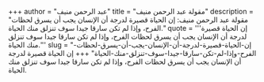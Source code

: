 +++
author = "عبد الرحمن منيف"
title = "مقولة عبد الرحمن منيف"
description = "مقولة عبد الرحمن منيف: إن الحياة قصيرة لدرجة أن الإنسان يجب أن يسرق لحظات الفرح، وإذا لم تكن سارقا جيدا سوف تنزلق منك الحياة."
quote = '''إن الحياة قصيرة لدرجة أن الإنسان يجب أن يسرق لحظات الفرح، وإذا لم تكن سارقا جيدا سوف تنزلق منك الحياة.'''
slug = "إن-الحياة-قصيرة-لدرجة-أن-الإنسان-يجب-أن-يسرق-لحظات-الفرح-وإذا-لم-تكن-سارقا-جيدا-سوف-تنزلق-منك-الحياة"
+++
إن الحياة قصيرة لدرجة أن الإنسان يجب أن يسرق لحظات الفرح، وإذا لم تكن سارقا جيدا سوف تنزلق منك الحياة.
